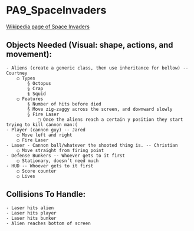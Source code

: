 # PA9_SpaceInvaders
[Wikipedia page of Space Invaders](https://en.wikipedia.org/wiki/Space_Invaders)
## Objects Needed (Visual: shape, actions, and movement):
	- Aliens (create a generic class, then use inheritance for bellow) -- Courtney
		○ Types
			§ Octopus
			§ Crap
			§ Squid
		○ Features
			§ Number of hits before died
			§ Move zig-zaggy across the screen, and downward slowly
			§ Fire Laser
				□ Once the aliens reach a certain y position they start trying to kill cannon man:(
	- Player (cannon guy) -- Jared
		○ Move left and right
		○ Fire Laser
	- Laser - Cannon ball/whatever the shooted thing is. -- Christian
		○ Move straight from firing point
	- Defense Bunkers -- Whoever gets to it first
		○ Stationary, doesn’t need much
	- HUD -- Whoever gets to it first
		○ Score counter
		○ Lives

## Collisions To Handle:
	- Laser hits alien
	- Laser hits player
	- Laser hits bunker
	- Alien reaches bottom of screen
